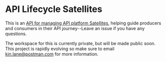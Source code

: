 # API Lifecycle Satellites
This is an [API for managing API platform Satellites](https://www.postman.com/postman/workspace/postman-open-technologies-lifecycle-control/api/728c4c8a-674c-4f9e-9541-5381df219bc1/version/74bc73b4-0747-4083-b9b9-320ce8b0a1eb?tab=define), helping guide producers and consumers in their API journey--Leave an issue if you have any questions.

The workspace for this is currently private, but will be made public soon. This project is rapidly evolving so make sure to email kin.lane@postman.com for more information.
